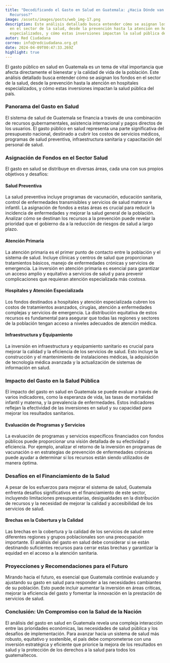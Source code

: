 ```yaml
---
title: "Decodificando el Gasto en Salud en Guatemala: ¿Hacia Dónde van Nuestros
  Recursos?"
image: /assets/images/posts/web_img-17.png
description: Este análisis detallado busca entender cómo se asignan los fondos
  en el sector de la salud, desde la prevención hasta la atención en hospitales
  especializados, y cómo estas inversiones impactan la salud pública del país.
autor: Red Ciudadana
correo: info@redciudadana.org.gt
date: 2024-04-09T00:47:33.269Z
highlight: true
---
```

El gasto público en salud en Guatemala es un tema de vital importancia que afecta directamente el bienestar y la calidad de vida de la población. Este análisis detallado busca entender cómo se asignan los fondos en el sector de la salud, desde la prevención hasta la atención en hospitales especializados, y cómo estas inversiones impactan la salud pública del país.

### Panorama del Gasto en Salud

El sistema de salud de Guatemala se financia a través de una combinación de recursos gubernamentales, asistencia internacional y pagos directos de los usuarios. El gasto público en salud representa una parte significativa del presupuesto nacional, destinado a cubrir los costos de servicios médicos, programas de salud preventiva, infraestructura sanitaria y capacitación del personal de salud.

### Asignación de Fondos en el Sector Salud

El gasto en salud se distribuye en diversas áreas, cada una con sus propios objetivos y desafíos:

#### Salud Preventiva

La salud preventiva incluye programas de vacunación, educación sanitaria, control de enfermedades transmisibles y servicios de salud materna e infantil. La asignación de fondos a estas áreas es crucial para reducir la incidencia de enfermedades y mejorar la salud general de la población. Analizar cómo se destinan los recursos a la prevención puede revelar la prioridad que el gobierno da a la reducción de riesgos de salud a largo plazo.

#### Atención Primaria

La atención primaria es el primer punto de contacto entre la población y el sistema de salud. Incluye clínicas y centros de salud que proporcionan tratamientos básicos, manejo de enfermedades crónicas y servicios de emergencia. La inversión en atención primaria es esencial para garantizar un acceso amplio y equitativo a servicios de salud y para prevenir complicaciones que requieran atención especializada más costosa.

#### Hospitales y Atención Especializada

Los fondos destinados a hospitales y atención especializada cubren los costos de tratamientos avanzados, cirugías, atención a enfermedades complejas y servicios de emergencia. La distribución equitativa de estos recursos es fundamental para asegurar que todas las regiones y sectores de la población tengan acceso a niveles adecuados de atención médica.

#### Infraestructura y Equipamiento

La inversión en infraestructura y equipamiento sanitario es crucial para mejorar la calidad y la eficiencia de los servicios de salud. Esto incluye la construcción y el mantenimiento de instalaciones médicas, la adquisición de tecnología médica avanzada y la actualización de sistemas de información en salud.

### Impacto del Gasto en la Salud Pública

El impacto del gasto en salud en Guatemala se puede evaluar a través de varios indicadores, como la esperanza de vida, las tasas de mortalidad infantil y materna, y la prevalencia de enfermedades. Estos indicadores reflejan la efectividad de las inversiones en salud y su capacidad para mejorar los resultados sanitarios.

#### Evaluación de Programas y Servicios

La evaluación de programas y servicios específicos financiados con fondos públicos puede proporcionar una visión detallada de su efectividad y eficiencia. Por ejemplo, analizar el retorno de la inversión en programas de vacunación o en estrategias de prevención de enfermedades crónicas puede ayudar a determinar si los recursos están siendo utilizados de manera óptima.

### Desafíos en el Financiamiento de la Salud

A pesar de los esfuerzos para mejorar el sistema de salud, Guatemala enfrenta desafíos significativos en el financiamiento de este sector, incluyendo limitaciones presupuestarias, desigualdades en la distribución de recursos y la necesidad de mejorar la calidad y accesibilidad de los servicios de salud.

#### Brechas en la Cobertura y la Calidad

Las brechas en la cobertura y la calidad de los servicios de salud entre diferentes regiones y grupos poblacionales son una preocupación importante. El análisis del gasto en salud debe considerar si se están destinando suficientes recursos para cerrar estas brechas y garantizar la equidad en el acceso a la atención sanitaria.

### Proyecciones y Recomendaciones para el Futuro

Mirando hacia el futuro, es esencial que Guatemala continúe evaluando y ajustando su gasto en salud para responder a las necesidades cambiantes de su población. Esto puede incluir aumentar la inversión en áreas críticas, mejorar la eficiencia del gasto y fomentar la innovación en la prestación de servicios de salud.

### Conclusión: Un Compromiso con la Salud de la Nación

El análisis del gasto en salud en Guatemala revela una compleja interacción entre las prioridades económicas, las necesidades de salud pública y los desafíos de implementación. Para avanzar hacia un sistema de salud más robusto, equitativo y sostenible, el país debe comprometerse con una inversión estratégica y eficiente que priorice la mejora de los resultados en salud y la protección de los derechos a la salud para todos los guatemaltecos.